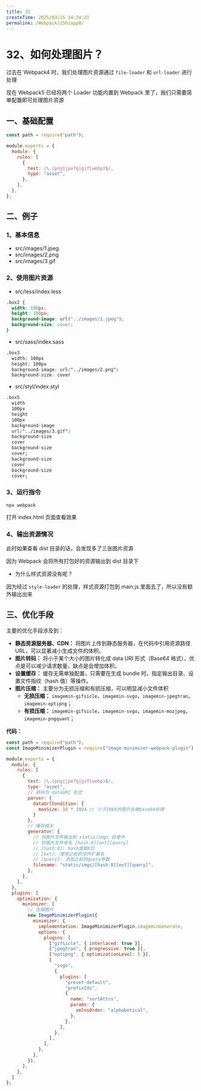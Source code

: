 ```yaml
---
title: 32
createTime: 2025/03/15 14:24:21
permalink: /Webpack/z5hiapp8/
---
```

# 32、如何处理图片？

过去在 Webpack4 时，我们处理图片资源通过 `file-loader` 和 `url-loader` 进行处理

现在 Webpack5 已经将两个 Loader 功能内置到 Webpack 里了，我们只需要简单配置即可处理图片资源

## 一、基础配置

```js {6-9}
const path = require("path");

module.exports = {
  module: {
    rules: [
      {
        test: /\.(png|jpe?g|gif|webp)$/,
        type: "asset",
      },
    ],
  },
};
```

## 二、例子

### 1、基本信息

- src/images/1.jpeg
- src/images/2.png
- src/images/3.gif

### 2、使用图片资源

- src/less/index.less

```css
.box2 {
  width: 100px;
  height: 100px;
  background-image: url("../images/1.jpeg");
  background-size: cover;
}
```

- src/sass/index.sass

```css
.box3
  width: 100px
  height: 100px
  background-image: url("../images/2.png")
  background-size: cover
```

- src/styl/index.styl

```css
.box5
  width
  100px
  height
  100px
  background-image
  url("../images/3.gif")
  background-size
  cover
  background-size
  cover;
  background-size
  cover
  background-size
  cover;
```

### 3、运行指令

```:no-line-numbers
npx webpack
```

打开 index.html 页面查看效果

### 4、输出资源情况

此时如果查看 dist 目录的话，会发现多了三张图片资源

因为 Webpack 会将所有打包好的资源输出到 dist 目录下

- 为什么样式资源没有呢？

因为经过 `style-loader` 的处理，样式资源打包到 main.js 里面去了，所以没有额外输出出来

## 三、优化手段

主要的优化手段涉及到：

- **静态资源服务器、CDN：** 将图片上传到静态服务器，在代码中引用资源路径 URL，可以显著减小生成文件的体积。
- **图片转码：** 将小于某个大小的图片转化成 data URI 形式（Base64 格式），优点是可以减少请求数量，缺点是会增加体积。
- **设置缓存：** 缓存无需单独配置，只需要在生成 bundle 时，指定输出目录、设置文件指纹（hash 值）等操作。
- **图片压缩：** 主要分为无损压缩和有损压缩，可以明显减小文件体积
  - **无损压缩：** `imagemin-gifsicle`，`imagemin-svgo`，`imagemin-jpegtran`，`imagemin-optipng`；
  - **有损压缩：** `imagemin-gifsicle`，`imagemin-svgo`，`imagemin-mozjpeg`，`imagemin-pngquant`；

**代码：**

```js {10-15,16-24,31-58}
const path = require("path");
const ImageMinimizerPlugin = require("image-minimizer-webpack-plugin");

module.exports = {
  module: {
    rules: [
      {
        test: /\.(png|jpe?g|gif|webp)$/,
        type: "asset",
        // 转码为 dataURI 形式
        parser: {
          dataUrlCondition: {
            maxSize: 10 * 1024 // 小于10kb的图片会被base64处理
          }
        },
        // 缓存相关
        generator: {
          // 将图片文件输出到 static/imgs 目录中
          // 将图片文件命名 [hash:8][ext][query]
          // [hash:8]: hash值取8位
          // [ext]: 使用之前的文件扩展名
          // [query]: 添加之前的query参数
          filename: "static/imgs/[hash:8][ext][query]",
        },
      },
    ],
  },
  plugins: [
    optimization: {
      minimizer: [
        // 压缩图片
        new ImageMinimizerPlugin({
          minimizer: {
            implementation: ImageMinimizerPlugin.imageminGenerate,
            options: {
              plugins: [
                ["gifsicle", { interlaced: true }],
                ["jpegtran", { progressive: true }],
                ["optipng", { optimizationLevel: 5 }],
                [
                  "svgo",
                  {
                    plugins: [
                      "preset-default",
                      "prefixIds",
                      {
                        name: "sortAttrs",
                        params: {
                          xmlnsOrder: "alphabetical",
                        },
                      },
                    ],
                  },
                ],
              ],
            },
          },
        }),
      ],
    },
  ]
};
```
